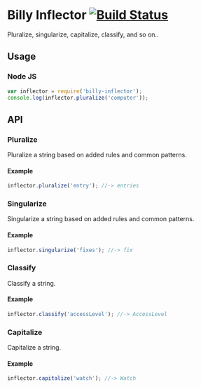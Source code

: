 Billy Inflector [![Build Status](https://travis-ci.org/billysbilling/billy-inflector.png)](https://travis-ci.org/billysbilling/billy-inflector)
===============

Pluralize, singularize, capitalize, classify, and so on..

## Usage

### Node JS
```javascript
var inflector = require('billy-inflector');
console.log(inflector.pluralize('computer'));
```

## API

### Pluralize
Pluralize a string based on added rules and common patterns.

#### Example
```javascript
inflector.pluralize('entry'); //-> entries
```

### Singularize
Singularize a string based on added rules and common patterns.

#### Example
```javascript
inflector.singularize('fixes'); //-> fix
```

### Classify
Classify a string.

#### Example
```javascript
inflector.classify('accessLevel'); //-> AccessLevel
```

### Capitalize
Capitalize a string.

#### Example
```javascript
inflector.capitalize('watch'); //-> Watch
```
